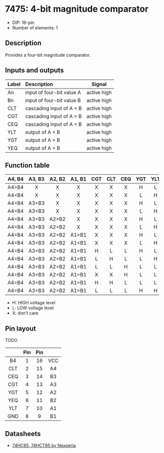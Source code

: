 # 7475: 4-bit magnitude comparator

- DIP: 16-pin
- Number of elements: 1

## Description

Provides a four-bit magnitude comparator.

## Inputs and outputs

| Label | Description               | Signal      |
|:----- |:------------------------- | ----------- |
| An    | input of four-bit value A | active high |
| Bn    | input of four-bit value B | active high |
| CLT   | cascading input of A < B  | active high |
| CGT   | cascading input of A > B  | active high |
| CEQ   | cascading input of A = B  | active high |
| YLT   | output of A < B           | active high |
| YGT   | output of A > B           | active high |
| YEQ   | output of A = B           | active high |

## Function table

| A4, B4 | A3, B3 | A2, B2 | A1, B1 | CGT | CLT | CEQ | YGT | YLT | YEQ |
|:------:|:------:|:------:|:------:|:---:|:---:|:---:|:---:|:---:|:---:|
| A4>B4  | X      | X      | X      | X   | X   | X   | H   | L   | L   |
| A4<B4  | X      | X      | X      | X   | X   | X   | L   | H   | L   |
| A4=B4  | A3>B3  | X      | X      | X   | X   | X   | H   | L   | L   |
| A4=B4  | A3<B3  | X      | X      | X   | X   | X   | L   | H   | L   |
| A4=B4  | A3=B3  | A2>B2  | X      | X   | X   | X   | H   | L   | L   |
| A4=B4  | A3=B3  | A2<B2  | X      | X   | X   | X   | L   | H   | L   |
| A4=B4  | A3=B3  | A2=B2  | A1>B1  | X   | X   | X   | H   | L   | L   |
| A4=B4  | A3=B3  | A2=B2  | A1<B1  | X   | X   | X   | L   | H   | L   |
| A4=B4  | A3=B3  | A2=B2  | A1=B1  | H   | L   | L   | H   | L   | L   |
| A4=B4  | A3=B3  | A2=B2  | A1=B1  | L   | H   | L   | L   | H   | L   |
| A4=B4  | A3=B3  | A2=B2  | A1=B1  | L   | L   | H   | L   | L   | H   |
| A4=B4  | A3=B3  | A2=B2  | A1=B1  | X   | X   | H   | L   | L   | H   |
| A4=B4  | A3=B3  | A2=B2  | A1=B1  | H   | H   | L   | L   | L   | L   |
| A4=B4  | A3=B3  | A2=B2  | A1=B1  | L   | L   | L   | H   | H   | L   |

- H: HIGH voltage level
- L: LOW voltage level
- X: don't care

## Pin layout

TODO

|      | Pin | Pin |      |
|:----:|:---:|:---:|:----:|
| B4   |   1 |  16 | VCC  |
| CLT  |   2 |  15 | A4   |
| CEQ  |   3 |  14 | B3   |
| CGT  |   4 |  13 | A3   |
| YGT  |   5 |  12 | A2   |
| YEQ  |   6 |  11 | B2   |
| YLT  |   7 |  10 | A1   |
| GND  |   8 |   9 | B1   |

## Datasheets

- [74HC85, 74HCT85 by Nexperia](https://assets.nexperia.com/documents/data-sheet/74HC_HCT85_CNV.pdf)
